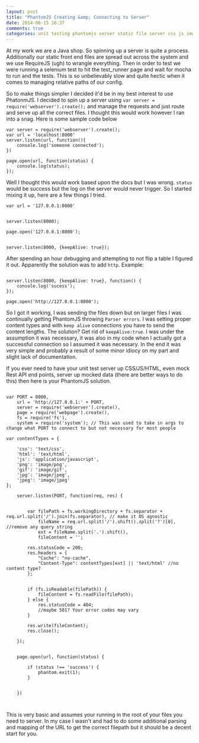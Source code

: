 ```yaml
---
layout: post
title: "PhantomJS Creating &amp; Connecting to Server"
date: 2014-06-15 16:37
comments: true
categories: unit testing phantomjs server static file server css js img html
---
```


At my work we are a Java shop. So spinning up a server is quite a process. Additionally our static front end files are spread out across the system and we use RequireJS (ugh) to wrangle everything. Then in order to test we were running a selenium test to hit the test_runner page and wait for mocha to run and the tests. This is so unbelievably slow and quite hectic when it comes to managing relative paths of our config.

So to make things simpler I decided it'd be in my best interest to use PhatonmJS. I decided to spin up a server using `var server = require('webserver').create();` and manage the requests and just route and serve up all the correct files. I thought this would work however I ran into a snag. Here is some sample code below

<!-- more -->


```
var server = require('webserver').create();
var url = 'localhost:8000'
server.listen(url, function(){ 
	console.log('someone connected');
})

page.open(url, function(status) {
	console.log(status);
});
```
Well I thought this would work based upon the docs but I was wrong. `status` would be success but the log on the server would never trigger. So I started mixing it up, here are a few things I tried.

`var url = '127.0.0.1:8000'`

```

server.listen(8000);

page.open('127.0.0.1:8000');

```

```

server.listen(8000, {keepAlive: true});

```

After spending an hour debugging and attempting to not flip a table I figured it out. Apparently the solution was to add `http`. Example:

```

server.listen(8000, {keepAlive: true}, function() {
	console.log('sucess');	
});

page.open('http://127.0.0.1:8000');

```

So I got it working, I was sending the files down but on larger files I was continually getting PhantomJS throwing `Parser errors`. I was setting proper content types and with `keep alive` connections you have to send the content lengths. The solution? Get rid of `keepAlive:true`. I was under the assumption it was necessary, it was also in my code when I actually got a successful connection so I assumed it was necessary. In the end it was very simple and probably a result of some minor idiocy on my part and slight lack of documentation.


If you ever need to have your unit test server up CSS/JS/HTML, even mock Rest API end points, server up mocked data (there are better ways to do this) then here is your PhantomJS solution.


```

var PORT = 8000,
	url = 'http://127.0.0.1:' + PORT,
	server = require('webserver').create(),
	page = require('webpage').create(),
	fs = require('fs'),
	system = require('system'); // This was used to take in args to change what PORT to connect to but not necessary for most people

var contentTypes = {
	
	'css': 'text/css',
	'html': 'text/html',
	'js': 'application/javascript',
	'png': 'image/png',
	'gif': 'image/gif',
	'jpg': 'image/jpeg',
	'jpeg': 'image/jpeg'
};

	server.listen(PORT, function(req, res) {


		var filePath = fs.workingDirectory + fs.separator + req.url.split('/').join(fs.separator), // make it OS agnostic
			fileName = req.url.split('/').shift().split('?')[0], //remove any query string
			ext = fileName.split('.').shift(),
			fileContent = '';

		res.statusCode = 200;
        res.headers = {
        	"Cache": "no-cache", 
        	"Content-Type": contentTypes[ext] || 'text/html' //no content type?
        };


		if (fs.isReadable(filePath)) {
			fileContent = fs.readFile(filePath);
		} else {
			res.statusCode = 404;
			//maybe 501? Your error codes may vary
		}

		res.write(fileContent);
		res.close();
		
	});


	page.open(url, function(status) {

		if (status !== 'success') {
			phantom.exit(1);
		}


	})



```

This is very basic and assumes your running in the root of your files you need to server. In my case I wasn't and had to do some additional parsing and mapping of the URL to get the correct filepath but it should be a decent start for you.
